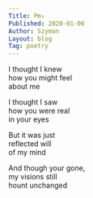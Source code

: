 ```yaml
---
Title: Pm₆  
Published: 2020-01-06
Author: Szymon  
Layout: blog  
Tag: poetry  
---
```

I thought I knew  
how you might feel  
about me  

I thought I saw  
how you were real  
in your eyes  

But it was just  
reflected will  
of my mind  

And though your gone,  
my visions still  
hount unchanged  
